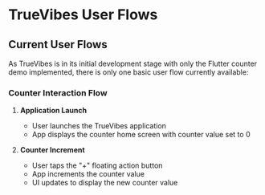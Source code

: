 # TrueVibes User Flows

## Current User Flows

As TrueVibes is in its initial development stage with only the Flutter counter demo implemented, there is only one basic user flow currently available:

### Counter Interaction Flow

1. **Application Launch**
   - User launches the TrueVibes application
   - App displays the counter home screen with counter value set to 0

2. **Counter Increment**
   - User taps the "+" floating action button
   - App increments the counter value
   - UI updates to display the new counter value
